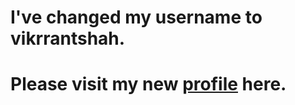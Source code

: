 # I've changed my username to vikrrantshah.
# Please visit my new [profile](https://github.com/vikrrantshah) here.
